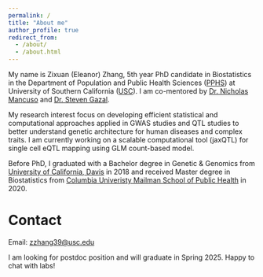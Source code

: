 ```yaml
---
permalink: /
title: "About me"
author_profile: true
redirect_from: 
  - /about/
  - /about.html
---
```


My name is Zixuan (Eleanor) Zhang, 5th year PhD candidate in Biostatistics in the Department of Population and Public Health Sciences ([PPHS](https://pphs.usc.edu/)) at University of Southern California ([USC](https://www.usc.edu/)). I am co-mentored by [Dr. Nicholas Mancuso](https://www.mancusolab.com/lab-members) and [Dr. Steven Gazal](https://gazal-lab.org/lab-members). 

My research interest focus on developing efficient statistical and computational approaches applied in GWAS studies and QTL studies to better understand genetic architecture for human diseases and complex traits. I am currently working on a scalable computational tool (jaxQTL) for single cell eQTL mapping using GLM count-based model.

Before PhD, I graduated with a Bachelor degree in Genetic & Genomics from [University of California, Davis](https://www.ucdavis.edu/) in 2018 and received Master degree in Biostatistics from [Columbia Univeristy Mailman School of Public Health](https://www.mailman.columbia.edu/) in 2020.


Contact
=======
Email: zzhang39@usc.edu

I am looking for postdoc position and will graduate in Spring 2025. Happy to chat with labs!


